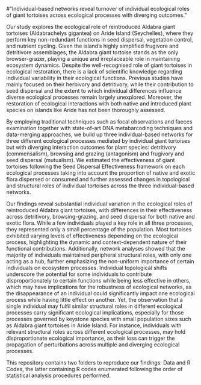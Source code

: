 #“Individual-based networks reveal turnover of individual ecological roles of giant tortoises across ecological processes with diverging outcomes.” 

Our study explores the ecological role of reintroduced Aldabra giant tortoises (Aldabrachelys gigantea) on Aride Island (Seychelles), where they 
perform key non-redundant functions in seed dispersal, vegetation control, and nutrient cycling. Given the island’s highly simplified frugivore 
and detritivore assemblages, the Aldabra giant tortoise stands as the only browser-grazer, playing a unique and irreplaceable role in maintaining 
ecosystem dynamics. Despite the well-recognised role of giant tortoises in ecological restoration, there is a lack of scientific knowledge 
regarding individual variability in their ecological functions. Previous studies have mainly focused on their herbivory and detritivory, while their
contribution to seed dispersal and the extent to which individual differences influence diverse ecological processes remain largely unexplored. 
Moreover, the restoration of ecological interactions with both native and introduced plant species on islands like Aride has not been thoroughly assessed.

By employing traditional techniques such as focal observations and faeces examination together with state-of-art DNA metabarcoding techniques and 
data-merging approaches, we build up three individual-based networks for three different ecological processes mediated by individual giant tortoises 
but with diverging interaction outcomes for plant species: detritivory (commensalism), browsing and grazing (antagonism) and frugivory and seed dispersal
(mutualism). We estimated the effectiveness of giant tortoises following the Seed Dispersal Effectiveness framework on each ecological processes taking 
into account the proportion of native and exotic flora dispersed or consumed and further assessed changes in topological and structural roles of 
individual tortoises across the three individual-based networks. 

Our findings reveal substantial individual variation in the ecological roles of reintroduced Aldabra giant tortoises, with differences in their 
effectiveness across detritivory, browsing-grazing, and seed dispersal for both native and exotic flora. While a few individuals played a key role in all 
three processes, they represented only a small percentage of the population. Most tortoises exhibited varying levels of effectiveness depending on the 
ecological process, highlighting the dynamic and context-dependent nature of their functional contributions. Additionally, network analyses showed that 
the majority of individuals maintained peripheral structural roles, with only one acting as a hub, further emphasizing the non-uniform importance of 
certain individuals on ecosystem processes. Individual topological shifts underscore the potential for some individuals to contribute disproportionately 
to certain functions while being less effective in others, which may have implications for the robustness of ecological networks, as the disappearance of 
an individual could significantly impact one ecological process while having little effect on another. Yet, the observation that a single individual may 
fulfil similar structural roles in different ecological processes carry significant ecological implications, especially for those processes governed by 
keystone species with small population sizes such as Aldabra giant tortoises in Aride Island. For instance, individuals with relevant structural roles 
across different ecological processes, may hold disproportionate ecological importance, as their loss can trigger the propagation of perturbations across 
multiple and diverging ecological processes.

This repository contains two folders to reproduce our findings: Data and R Codes, the latter containing R codes enumerated following the order of statistical analysis procedures performed.
